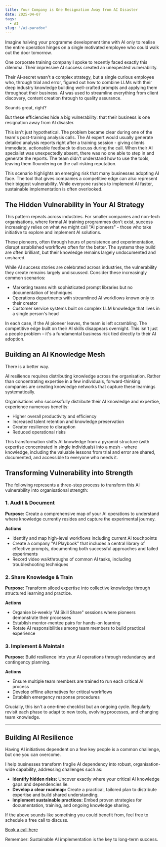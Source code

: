 ```yaml
---
title: Your Company is One Resignation Away from AI Disaster
date: 2025-04-07
tags:
  - AI
slug: "/ai-paradox"
---
```


Imagine halving your programme development time with AI only to realise the entire operation hinges on a single motivated employee who could walk out the door tomorrow. 

<!-- excerpt -->

One corporate training company I spoke to recently faced exactly this dilemma. Their impressive AI success created an unexpected vulnerability.

Their AI-secret wasn't a complex strategy, but a single curious employee who, through trial and error, figured out how to combine LLMs with their deep industry knowledge building well-crafted prompts and applying them throughout their business. AI was used to streamline everything from client discovery, content creation through to quality assurance.

Sounds great, right?

But these efficiencies hide a big vulnerability: that their business is one resignation away from AI disaster.

This isn't just hypothetical. The problem became clear during one of the team's post-training analysis calls. The AI expert would usually generate detailed analysis reports right after a training session - giving clients immediate, actionable feedback to discuss during the call. When their AI specialist was unexpectedly absent, there was no one able to step in and generate the reports. The team didn't understand how to use the tools, leaving them floundering on the call risking reputation.

This scenario highlights an emerging risk that many businesses adopting AI face. The tool that gives companies a competitive edge can also represent their biggest vulnerability. While everyone rushes to implement AI faster, sustainable implementation is often overlooked.

## The Hidden Vulnerability in Your AI Strategy

This pattern repeats across industries. For smaller companies and non-tech organisations, where formal AI training programmes don't exist, success increasingly relies on what we might call "AI pioneers" - those who take initiative to explore and implement AI solutions.

These pioneers, often through hours of persistence and experimentation, disrupt established workflows often for the better. The systems they build are often brilliant, but their knowledge remains largely undocumented and unshared.

While AI success stories are celebrated across industries, the vulnerability they create remains largely undiscussed. Consider these increasingly common scenarios:

- Marketing teams with sophisticated prompt libraries but no documentation of techniques
- Operations departments with streamlined AI workflows known only to their creator
- Customer service systems built on complex LLM knowledge that lives in a single person's head

In each case, if the AI pioneer leaves, the team is left scrambling. The competitive edge built on their AI skills disappears overnight. This isn't just a people problem – it's a fundamental business risk tied directly to their AI adoption.

## Building an AI Knowledge Mesh

There is a better way.

AI resilience requires distributing knowledge across the organisation. Rather than concentrating expertise in a few individuals, forward-thinking companies are creating knowledge networks that capture these learnings systematically.

Organisations who successfully distribute their AI knowledge and expertise, experience numerous benefits:

- Higher overall productivity and efficiency
- Increased talent retention and knowledge preservation
- Greater resilience to disruption
- Reduced operational risks

This transformation shifts AI knowledge from a pyramid structure (with expertise concentrated in single individuals) into a mesh - where knowledge, including the valuable lessons from trial and error are shared, documented, and accessible to everyone who needs it.

## Transforming Vulnerability into Strength

The following represents a three-step process to transform this AI vulnerability into organisational strength:

### 1. Audit & Document
**Purpose:** Create a comprehensive map of your AI operations to understand where knowledge currently resides and capture the experimental journey.

**Actions**

- Identify and map high-level workflows including current AI touchpoints
- Create a company "AI Playbook" that includes a central library of effective prompts, documenting both successful approaches and failed experiments
- Record video walkthroughs of common AI tasks, including troubleshooting techniques

### 2. Share Knowledge & Train
**Purpose:** Transform siloed expertise into collective knowledge through structured learning and practice.

**Actions**

- Organise bi-weekly "AI Skill Share" sessions where pioneers demonstrate their processes
- Establish mentor-mentee pairs for hands-on learning
- Rotate AI responsibilities among team members to build practical experience

### 3. Implement & Maintain
**Purpose:** Build resilience into your AI operations through redundancy and contingency planning.

**Actions**

- Ensure multiple team members are trained to run each critical AI process
- Develop offline alternatives for critical workflows
- Establish emergency response procedures

Crucially, this isn't a one-time checklist but an ongoing cycle. Regularly revisit each phase to adapt to new tools, evolving processes, and changing team knowledge.

---

## Building AI Resilience

Having AI initiatives dependent on a few key people is a common challenge, but one you can overcome. 

I help businesses transform fragile AI dependency into robust, organisation-wide capability, addressing challenges such as:

- **Identify hidden risks:** Uncover exactly where your critical AI knowledge gaps and dependencies lie.
- **Develop a clear roadmap:** Create a practical, tailored plan to distribute expertise and build shared understanding.
- **Implement sustainable practices:** Embed proven strategies for documentation, training, and ongoing knowledge sharing.

If the above sounds like something you could benefit from, feel free to schedule a free call to discuss.

<a href="https://cal.com/quantably/30min" target="_blank" className="book-call-button">Book a call here</a>

Remember: Sustainable AI implementation is the key to long-term success.
